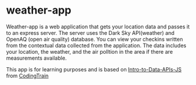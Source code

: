 # weather-app
Weather-app is a web application that gets your location data and passes it to an express server. The server uses the Dark Sky API(weather) and OpenAQ (open air quality) database.  You can view your checkins written from the contextual data collected from the application. The data includes your location, the weather, and the air polltion in the area if there are measurements available.

This app is for learning purposes and is based on [Intro-to-Data-APIs-JS](https://github.com/CodingTrain/Intro-to-Data-APIs-JS ) from [CodingTrain](https://github.com/CodingTrain )
